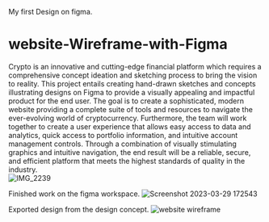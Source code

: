 My first Design on figma. 
# website-Wireframe-with-Figma
Crypto is an innovative and cutting-edge financial platform which requires a comprehensive concept ideation and sketching process to bring the vision to reality. This project entails creating hand-drawn sketches and concepts illustrating designs on Figma to provide a visually appealing and impactful product for the end user. The goal is to create a sophisticated, modern website providing a complete suite of tools and resources to navigate the ever-evolving world of cryptocurrency. Furthermore, the team will work together to create a user experience that allows easy access to data and analytics, quick access to portfolio information, and intuitive account management controls. Through a combination of visually stimulating graphics and intuitive navigation, the end result will be a reliable, secure, and efficient platform that meets the highest standards of quality in the industry.
<br>
![IMG_2239](https://user-images.githubusercontent.com/50834895/228607049-742f27ba-68b2-4d41-b712-290e975bff2a.jpg)

Finished work on the figma workspace. 
![Screenshot 2023-03-29 172543](https://user-images.githubusercontent.com/50834895/228607348-148480ab-944d-42f9-af80-fcf27dc3e38e.png)

Exported design from the design concept. 
![website wireframe ](https://user-images.githubusercontent.com/50834895/228608363-a02fd082-3d6e-4023-b395-5c226ca0c4e3.jpg)
